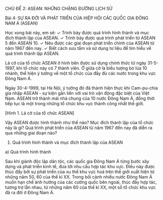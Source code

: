 CHỦ ĐỀ 2: ASEAN: NHỮNG CHẶNG ĐƯỜNG LỊCH SỬ

Bài 4: SỰ RA ĐỜI VÀ PHÁT TRIỂN CỦA HIỆP HỘI CÁC QUỐC GIA ĐÔNG NAM Á (ASEAN)

Học xong bài này, em sẽ:
✓ Trình bày được quá trình hình thành và mục đích thành lập của ASEAN.
✓ Trình bày được quá trình phát triển từ ASEAN 5 đến ASEAN 10.
✓ Nêu được các giai đoạn phát triển chính của ASEAN từ năm 1967 đến nay.
✓ Biết cách sưu tầm và sử dụng tư liệu để tìm hiểu về quá trình thành lập ASEAN.

Lá cờ của tổ chức ASEAN ở hình bên được sử dụng chính thức từ ngày 31-5-1997, khi tổ chức này có 7 thành viên. Ở giữa cờ là biểu tượng bó lúa 10 nhánh, thể hiện ý tưởng về một tổ chức của đầy đủ các nước trong khu vực Đông Nam Á.

Ngày 30-4-1999, tại Hà Nội, ý tưởng đó đã thành hiện thực khi Cam-pu-chia gia nhập ASEAN - sự kiện gắn liền với vai trò vận động đặc biệt của Việt Nam. ASEAN trở thành mái nhà chung của 10 nước Đông Nam Á, đồng thời tiếp tục là một trong những tổ chức khu vực thành công nhất thế giới.

[Hình 1. Lá cờ của tổ chức ASEAN]

Vậy ASEAN được hình thành như thế nào? Mục đích thành lập của tổ chức này là gì? Quá trình phát triển của ASEAN từ năm 1967 đến nay đã diễn ra qua những giai đoạn nào?

1. Quá trình hình thành và mục đích thành lập của ASEAN

a) Quá trình hình thành

Sau khi giành độc lập dân tộc, các quốc gia Đông Nam Á từng bước xây dựng và phát triển kinh tế, đưa tới nhu cầu hợp tác khu vực. Điều này được thúc đẩy bởi sự phát triển của xu thế khu vực hoá trên thế giới xuất hiện từ những năm 50, 60 của thế kỉ XX. Trong bối cảnh nhiều nước Đông Nam Á muốn hạn chế ảnh hưởng của các cường quốc bên ngoài, thúc đẩy hợp tác, tương trợ lẫn nhau, từ những năm 60 của thế kỉ XX, một số tổ chức khu vực đã ra đời ở Đông Nam Á.